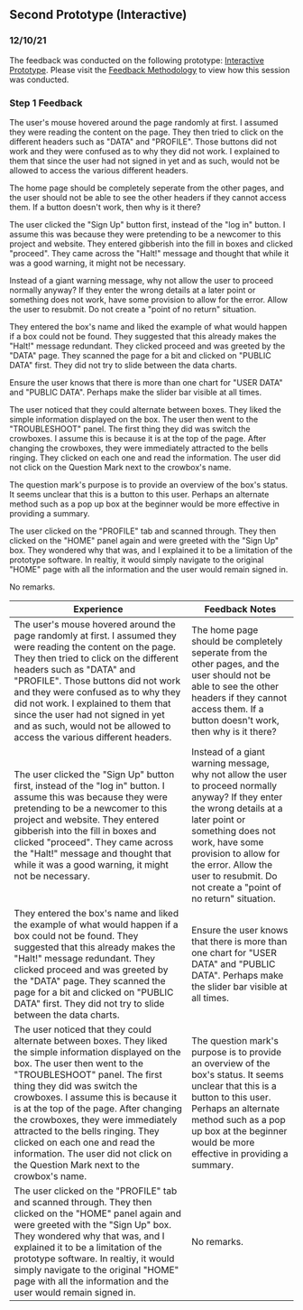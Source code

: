## Second Prototype (Interactive)
### 12/10/21

The feedback was conducted on the following prototype: [Interactive Prototype](https://github.com/iamastic/CrowBox2.0/blob/main/Project%20Documentation/Ideation/The%20Website/Second%20Prototype%20(Interactive).md#screen-1). Please visit the [Feedback Methodology](https://github.com/iamastic/CrowBox2.0/blob/main/Project%20Documentation/Feedback/Second/Feedback%20Methodology.md) to view how this session was conducted. 

### Step 1 Feedback 
The user's mouse hovered around the page randomly at first. I assumed they were reading the content on the page. They then tried to click on the different headers such as "DATA" and "PROFILE". Those buttons did not work and they were confused as to why they did not work. I explained to them that since the user had not signed in yet and as such, would not be allowed to access the various different headers. 

The home page should be completely seperate from the other pages, and the user should not be able to see the other headers if they cannot access them. If a button doesn't work, then why is it there?

The user clicked the "Sign Up" button first, instead of the "log in" button. I assume this was because they were pretending to be a newcomer to this project and website. They entered gibberish into the fill in boxes and clicked "proceed". They came across the "Halt!" message and thought that while it was a good warning, it might not be necessary. 

Instead of a giant warning message, why not allow the user to proceed normally anyway? If they enter the wrong details at a later point or something does not work, have some provision to allow for the error. Allow the user to resubmit. Do not create a "point of no return" situation.

They entered the box's name and liked the example of what would happen if a box could not be found. They suggested that this already makes the "Halt!" message redundant. They clicked proceed and was greeted by the "DATA" page. They scanned the page for a bit and clicked on "PUBLIC DATA" first. They did not try to slide between the data charts. 

Ensure the user knows that there is more than one chart for "USER DATA" and "PUBLIC DATA". Perhaps make the slider bar visible at all times. 

The user noticed that they could alternate between boxes. They liked the simple information displayed on the box. The user then went to the "TROUBLESHOOT" panel. The first thing they did was switch the crowboxes. I assume this is because it is at the top of the page. After changing the crowboxes, they were immediately attracted to the bells ringing. They clicked on each one and read the information. The user did not click on the Question Mark next to the crowbox's name. 

The question mark's purpose is to provide an overview of the box's status. It seems unclear that this is a button to this user. Perhaps an alternate method such as a pop up box at the beginner would be more effective in providing a summary. 

The user clicked on the "PROFILE" tab and scanned through. They then clicked on the "HOME" panel again and were greeted with the "Sign Up" box. They wondered why that was, and I explained it to be a limitation of the prototype software. In realtiy, it would simply navigate to the original "HOME" page with all the information and the user would remain signed in. 

No remarks. 

| Experience                                                                                                                                                                                                                                                                                                                                                                                                                                                                                 | Feedback Notes                                                                                                                                                                                                                                                                              |
|--------------------------------------------------------------------------------------------------------------------------------------------------------------------------------------------------------------------------------------------------------------------------------------------------------------------------------------------------------------------------------------------------------------------------------------------------------------------------------------------|---------------------------------------------------------------------------------------------------------------------------------------------------------------------------------------------------------------------------------------------------------------------------------------------|
| The user's mouse hovered around the page randomly at first. I assumed they were reading the content on the page. They then tried to click on the different headers such as "DATA" and "PROFILE". Those buttons did not work and they were confused as to why they did not work. I explained to them that since the user had not signed in yet and as such, would not be allowed to access the various different headers.                                                                   | The home page should be completely seperate from the other pages, and the user should not be able to see the other headers if they cannot access them. If a button doesn't work, then why is it there?                                                                                      |
| The user clicked the "Sign Up" button first, instead of the "log in" button. I assume this was because they were pretending to be a newcomer to this project and website. They entered gibberish into the fill in boxes and clicked "proceed". They came across the "Halt!" message and thought that while it was a good warning, it might not be necessary.                                                                                                                               | Instead of a giant warning message, why not allow the user to proceed normally anyway? If they enter the wrong details at a later point or something does not work, have some provision to allow for the error. Allow the user to resubmit. Do not create a "point of no return" situation. |
| They entered the box's name and liked the example of what would happen if a box could not be found. They suggested that this already makes the "Halt!" message redundant. They clicked proceed and was greeted by the "DATA" page. They scanned the page for a bit and clicked on "PUBLIC DATA" first. They did not try to slide between the data charts.                                                                                                                                  | Ensure the user knows that there is more than one chart for "USER DATA" and "PUBLIC DATA". Perhaps make the slider bar visible at all times.                                                                                                                                                |
| The user noticed that they could alternate between boxes. They liked the simple information displayed on the box. The user then went to the "TROUBLESHOOT" panel. The first thing they did was switch the crowboxes. I assume this is because it is at the top of the page. After changing the crowboxes, they were immediately attracted to the bells ringing. They clicked on each one and read the information. The user did not click on the Question Mark next to the crowbox's name. | The question mark's purpose is to provide an overview of the box's status. It seems unclear that this is a button to this user. Perhaps an alternate method such as a pop up box at the beginner would be more effective in providing a summary.                                            |
| The user clicked on the "PROFILE" tab and scanned through. They then clicked on the "HOME" panel again and were greeted with the "Sign Up" box. They wondered why that was, and I explained it to be a limitation of the prototype software. In realtiy, it would simply navigate to the original "HOME" page with all the information and the user would remain signed in.                                                                                                                | No remarks.                                                                                                                                                                                                                                                                                 |
